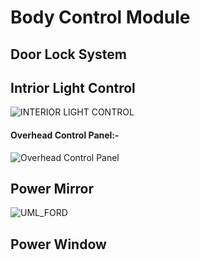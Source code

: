 # Body Control Module

## Door Lock System

## Intrior Light Control
![INTERIOR LIGHT CONTROL](https://user-images.githubusercontent.com/94118726/150648766-a63f203e-bcc9-4fdc-a4c8-9a468ee191b5.png)
#### Overhead Control Panel:-
![Overhead Control Panel](https://user-images.githubusercontent.com/94118726/150648772-2e900de6-0e6d-4a06-8b90-c7a4734927c0.png)

## Power Mirror

![UML_FORD](https://user-images.githubusercontent.com/83066731/150649199-a86bbd29-673d-49d4-b6d0-30690f29e9e3.png)

## Power Window

